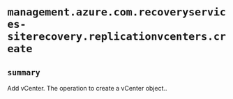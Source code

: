 # `management.azure.com.recoveryservices-siterecovery.replicationvcenters.create`

## `summary`
Add vCenter. The operation to create a vCenter object..


